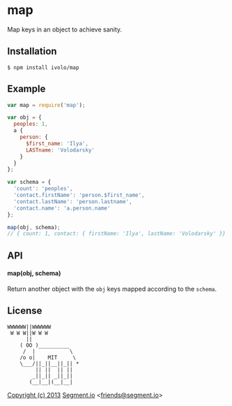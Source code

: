 
# map
 
  Map keys in an object to achieve sanity.

## Installation

    $ npm install ivolo/map

## Example

```js
var map = require('map');

var obj = { 
  peoples: 1,
  a { 
    person: { 
      $first_name: 'Ilya', 
      LASTname: 'Volodarsky' 
    }
  }
};

var schema = {
  'count': 'peoples',
  'contact.firstName': 'person.$first_name',
  'contact.lastName': 'person.lastname',
  'contact.name': 'a.person.name'
};

map(obj, schema);
// { count: 1, contact: { firstName: 'Ilya', lastName: 'Volodarsky' }}

```

## API

#### map(obj, schema)

  Return another object with the `obj` keys mapped according to the `schema`.


## License

```
WWWWWW||WWWWWW
 W W W||W W W
      ||
    ( OO )__________
     /  |           \
    /o o|    MIT     \
    \___/||_||__||_|| *
         || ||  || ||
        _||_|| _||_||
       (__|__|(__|__|
```

[Copyright (c) 2013](http://animals.ivolo.me) [Segment.io](https://segment.io) &lt;friends@segment.io&gt;
